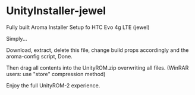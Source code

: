 UnityInstaller-jewel
====================

Fully built Aroma Installer Setup fo HTC Evo 4g LTE (jewel)

Simply...

Download, extract, delete this file, change build props accordingly and the aroma-config script, Done.

Then drag all contents into the UnityROM.zip overwriting all files. (WinRAR users: use "store" compression method)

Enjoy the full UnityROM-2 experience.
